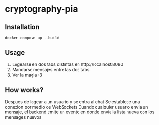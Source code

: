 # cryptography-pia

## Installation
``` docker compose up --build ```
## Usage
1. Logearse en dos tabs distintas en http://localhost:8080
2. Mandarse mensajes entre las dos tabs
3. Ver la magia :3
## How works?
Despues de logear a un usuario y se entra al chat
Se establece una conexion por medio de WebSockets
Cuando cualquier usuario envia un mensaje,
el backend emite un evento en donde envia la lista nueva
con los mensages nuevos
